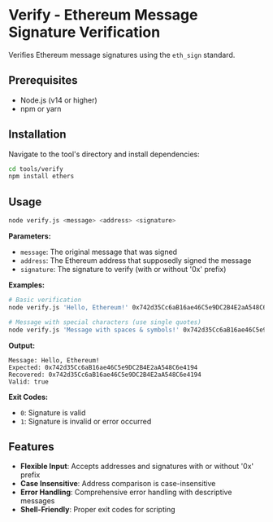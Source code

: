 # Verify - Ethereum Message Signature Verification

Verifies Ethereum message signatures using the `eth_sign` standard.

## Prerequisites

- Node.js (v14 or higher)
- npm or yarn

## Installation

Navigate to the tool's directory and install dependencies:
```bash
cd tools/verify
npm install ethers
```

## Usage

```bash
node verify.js <message> <address> <signature>
```

**Parameters:**
- `message`: The original message that was signed
- `address`: The Ethereum address that supposedly signed the message
- `signature`: The signature to verify (with or without '0x' prefix)

**Examples:**
```bash
# Basic verification
node verify.js 'Hello, Ethereum!' 0x742d35Cc6aB16ae46C5e9DC2B4E2aA548C6e4194 0x1b2c3d4e5f...

# Message with special characters (use single quotes)
node verify.js 'Message with spaces & symbols!' 0x742d35Cc6aB16ae46C5e9DC2B4E2aA548C6e4194 0x1b2c3d4e5f...
```

**Output:**
```
Message: Hello, Ethereum!
Expected: 0x742d35Cc6aB16ae46C5e9DC2B4E2aA548C6e4194
Recovered: 0x742d35Cc6aB16ae46C5e9DC2B4E2aA548C6e4194
Valid: true
```

**Exit Codes:**
- `0`: Signature is valid
- `1`: Signature is invalid or error occurred

## Features

- **Flexible Input**: Accepts addresses and signatures with or without '0x' prefix
- **Case Insensitive**: Address comparison is case-insensitive
- **Error Handling**: Comprehensive error handling with descriptive messages
- **Shell-Friendly**: Proper exit codes for scripting

